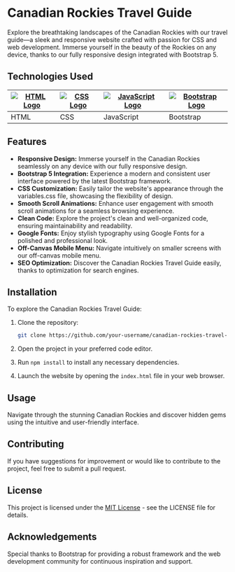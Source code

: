 # Canadian Rockies Travel Guide

Explore the breathtaking landscapes of the Canadian Rockies with our travel guide—a sleek and responsive website crafted with passion for CSS and web development. Immerse yourself in the beauty of the Rockies on any device, thanks to our fully responsive design integrated with Bootstrap 5.

## Technologies Used
| [![HTML Logo](https://www.w3.org/html/logo/downloads/HTML5_Logo_512.png)](https://developer.mozilla.org/en-US/docs/Web/HTML) | [![CSS Logo](https://upload.wikimedia.org/wikipedia/commons/d/d5/CSS3_logo_and_wordmark.svg)](https://developer.mozilla.org/en-US/docs/Web/CSS) | [![JavaScript Logo](https://upload.wikimedia.org/wikipedia/commons/9/99/Unofficial_JavaScript_logo_2.svg)](https://developer.mozilla.org/en-US/docs/Web/JavaScript) | [![Bootstrap Logo](https://getbootstrap.com/docs/5.0/assets/img/bootstrap-icons.png)](https://getbootstrap.com/) |
| --- | --- | --- | --- |
| HTML | CSS | JavaScript | Bootstrap |

## Features

- **Responsive Design:** Immerse yourself in the Canadian Rockies seamlessly on any device with our fully responsive design.
- **Bootstrap 5 Integration:** Experience a modern and consistent user interface powered by the latest Bootstrap framework.
- **CSS Customization:** Easily tailor the website's appearance through the variables.css file, showcasing the flexibility of design.
- **Smooth Scroll Animations:** Enhance user engagement with smooth scroll animations for a seamless browsing experience.
- **Clean Code:** Explore the project's clean and well-organized code, ensuring maintainability and readability.
- **Google Fonts:** Enjoy stylish typography using Google Fonts for a polished and professional look.
- **Off-Canvas Mobile Menu:** Navigate intuitively on smaller screens with our off-canvas mobile menu.
- **SEO Optimization:** Discover the Canadian Rockies Travel Guide easily, thanks to optimization for search engines.

## Installation

To explore the Canadian Rockies Travel Guide:

1. Clone the repository:

    ```bash
    git clone https://github.com/your-username/canadian-rockies-travel-guide.git
    ```

2. Open the project in your preferred code editor.

3. Run `npm install` to install any necessary dependencies.

4. Launch the website by opening the `index.html` file in your web browser.

## Usage

Navigate through the stunning Canadian Rockies and discover hidden gems using the intuitive and user-friendly interface.

## Contributing

If you have suggestions for improvement or would like to contribute to the project, feel free to submit a pull request.

## License

This project is licensed under the [MIT License](LICENSE) - see the LICENSE file for details.

## Acknowledgements

Special thanks to Bootstrap for providing a robust framework and the web development community for continuous inspiration and support.
